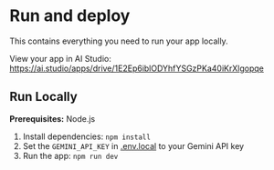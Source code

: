 
# Run and deploy 

This contains everything you need to run your app locally.

View your app in AI Studio: https://ai.studio/apps/drive/1E2Ep6iblODYhfYSGzPKa40iKrXlgopqe

## Run Locally

**Prerequisites:**  Node.js


1. Install dependencies:
   `npm install`
2. Set the `GEMINI_API_KEY` in [.env.local](.env.local) to your Gemini API key
3. Run the app:
   `npm run dev`
